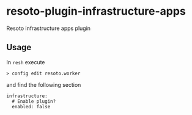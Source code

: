 # resoto-plugin-infrastructure-apps
Resoto infrastructure apps plugin

## Usage

In `resh` execute

```
> config edit resoto.worker
```

and find the following section

```
infrastructure:
  # Enable plugin?
  enabled: false
```
